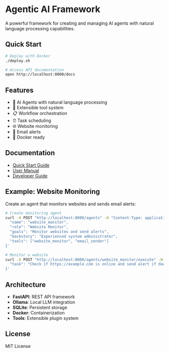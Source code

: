 # Agentic AI Framework

A powerful framework for creating and managing AI agents with natural language processing capabilities.

## Quick Start

```bash
# Deploy with Docker
./deploy.sh

# Access API documentation
open http://localhost:8000/docs
```

## Features

- 🤖 AI Agents with natural language processing
- 🔧 Extensible tool system
- 📋 Workflow orchestration
- ⏰ Task scheduling
- 🌐 Website monitoring
- 📧 Email alerts
- 🐳 Docker ready

## Documentation

- [Quick Start Guide](QUICK_START.md)
- [User Manual](USER_MANUAL.md)  
- [Developer Guide](DEVELOPER_MANUAL.md)

## Example: Website Monitoring

Create an agent that monitors websites and sends email alerts:

```bash
# Create monitoring agent
curl -X POST "http://localhost:8000/agents" -H "Content-Type: application/json" -d '{
  "name": "website_monitor",
  "role": "Website Monitor",
  "goals": "Monitor websites and send alerts",
  "backstory": "Experienced system administrator",
  "tools": ["website_monitor", "email_sender"]
}'

# Monitor a website
curl -X POST "http://localhost:8000/agents/website_monitor/execute" -H "Content-Type: application/json" -d '{
  "task": "Check if https://example.com is online and send alert if down"
}'
```

## Architecture

- **FastAPI**: REST API framework
- **Ollama**: Local LLM integration
- **SQLite**: Persistent storage
- **Docker**: Containerization
- **Tools**: Extensible plugin system

## License

MIT License
